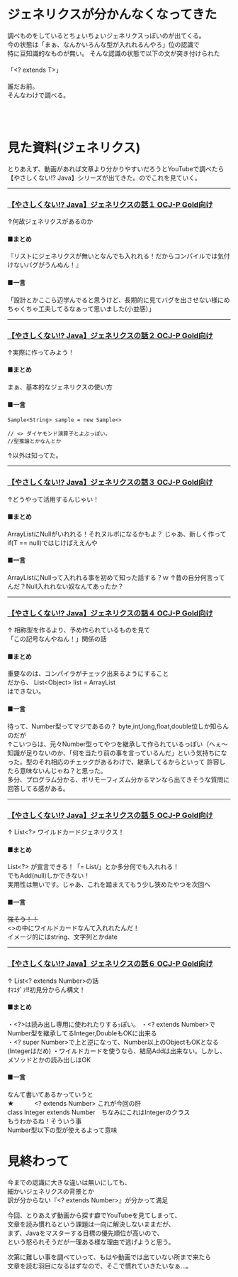 # ジェネリクスが分かんなくなってきた
調べものをしているとちょいちょいジェネリクスっぽいのが出てくる。  
今の状態は「まぁ、なんかいろんな型が入れれるんやろ」位の認識で  
特に豆知識的なものが無い。
そんな認識の状態で以下の文が突き付けられた  
<br>
「<? extends T>」  
<br>
誰だお前。  
そんなわけで調べる。

<br>
<br>

# 見た資料(ジェネリクス)
とりあえず、動画があれば文章より分かりやすいだろうとYouTubeで調べたら  
【やさしくない!? Java】シリーズが出てきた。のでこれを見ていく。  

---
### <a  href="https://youtu.be/_VKCSaN-fqs">【やさしくない!? Java】ジェネリクスの話１ OCJ-P Gold向け</a>
↑何故ジェネリクスがあるのか  
#### ■まとめ  
『リストにジェネリクスが無いとなんでも入れれる！だからコンパイルでは気付けないバグがうんぬん！』  
#### ■一言  
「設計とかここら辺学んでると思うけど、長期的に見てバグを出させない様にめちゃくちゃ工夫してるなぁって思いました(小並感）」

----

### <a  href="https://youtu.be/tRhoymCkXs4">【やさしくない!? Java】ジェネリクスの話２ OCJ-P Gold向け</a>
↑実際に作ってみよう！
#### ■まとめ
まぁ、基本的なジェネリクスの使い方
#### ■一言
```
Sample<String> sample = new Sample<>   

// <> ダイヤモンド演算子とよぶっぽい。
//型推論とかなんとか
```
↑以外は知ってた。  

----

### <a  href="https://youtu.be/3tl0MO-Ftp0">【やさしくない!? Java】ジェネリクスの話３ OCJ-P Gold向け</a>
↑どうやって活用するんじゃい！

#### ■まとめ
ArrayListにNullがいれれる！それヌルポになるかもよ？
じゃあ、新しく作ってif(T == null)ではじけばええんや
#### ■一言
ArrayListにNullって入れれる事を初めて知った話する？ｗ
↑昔の自分何言ってんだ？Null入れれない奴なんてあったか？


----

### <a  href="https://youtu.be/_0d58J8_sG4">【やさしくない!? Java】ジェネリクスの話４ OCJ-P Gold向け</a>
↑
相称型を作るより、予め作られているものを見て  
「この記号なんやねん！」関係の話

#### ■まとめ
重要なのは、コンパイラがチェック出来るようにすること  
だから、
List\<Object> list = ArrayList<String>  
はできない。  

#### ■一言
待って、Number型ってマジであるの？
byte,int,long,float,double位しか知らんのだが  
↑こいつらは、元々Number型ってやつを継承して作られているっぽい（へぇ～  
知識が足りないのか、「何を当たり前の事を言っているんだ」という気持ちになった。型のそれ相応のチェックがあるわけで、継承してるからといって
許容したら意味ないんじゃね？と思った。  
多分、プログラム分かる、ポリモーフィズム分かるマンなら出てきそうな質問に回答してる感がある。





----
### <a  href="https://youtu.be/7vxCBzx1nss">【やさしくない!? Java】ジェネリクスの話５ OCJ-P Gold向け</a>
↑
List<?> ワイルドカードジェネリクス！

#### ■まとめ
List<?> が宣言できる！「= List/<Object>」とか多分何でも入れれる！  
でもAdd(null)しかできない！  
実用性は無いです。じゃあ、これを踏まえてもう少し狭めたやつを次回へ

#### ■一言
~~強そう！！~~  
<>の中にワイルドカードなんて入れれたんだ！  
イメージ的にはstring、文字列とかdate


----
### <a  href="https://youtu.be/seTslumbiw8">【やさしくない!? Java】ジェネリクスの話６ OCJ-P Gold向け</a>
↑
List<? extends Number>の話  
ｵﾏｴﾀﾞｧ!!初見分からん構文！

#### ■まとめ
・<?>は読み出し専用に使われたりするｯぽい。
・<? extends Number>でNumber型を継承してるInteger,DoubleもOKに出来る  
・<? super Number>で上と逆になって、Number以上のObjectもOKとなる(Integerはだめ)
・ワイルドカードを使うなら、結局Addは出来ない。しかし、メソッドとかの読み出しはOK

#### ■一言
なんて書いてあるかっていうと  
★　　 　<? extends Number> これが今回の肝  
class Integer extends Number　ちなみにこれはIntegerのクラス  
もうわかるね！そういう事  
Number型以下の型が使えるよって意味


# 見終わって
今までの認識に大きな違いは無いにしても、  
細かいジェネリクスの背景とか  
訳が分からない『<? extends Number>』が分かって満足

今回、とりあえず動画から探す癖でYouTubeを見てしまって、  
文章を読み慣れるという課題は一向に解決しないままだが、  
まず、Javaをマスターする目標の優先順位が高いので、    
という怒られそうだが一理ある様な理由で逃げようと思う。

次第に難しい事を調べていって、もはや動画では出ていない所まで来たら  
文章を読む羽目になるはずなので、そこで慣れていきたいなぁ...。